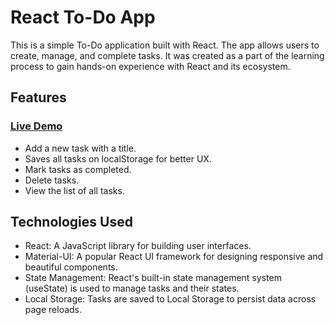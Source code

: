 # React To-Do App

This is a simple To-Do application built with React. The app allows users to create, manage, and complete tasks. It was created as a part of the learning process to gain hands-on experience with React and its ecosystem.

## Features
### [Live Demo](https://react-to-do-app-fawn.vercel.app/)
- Add a new task with a title.
- Saves all tasks on localStorage for better UX.
- Mark tasks as completed.
- Delete tasks.
- View the list of all tasks.

## Technologies Used

- React: A JavaScript library for building user interfaces.
- Material-UI: A popular React UI framework for designing responsive and beautiful components.
- State Management: React's built-in state management system (useState) is used to manage   tasks and their states.
- Local Storage: Tasks are saved to Local Storage to persist data across page reloads.

